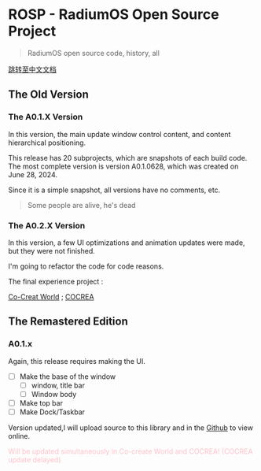 # ROSP - RadiumOS Open Source Project
> RadiumOS open source code, history, all

[跳转至中文文档](https://github.com/LanwyWriteXU/ROSP/blob/main/README.zh.md)

## The Old Version

### The A0.1.X Version

In this version, the main update window control content, and content hierarchical positioning.

This release has 20 subprojects, which are snapshots of each build code. The most complete version is version A0.1.0628, which was created on June 28, 2024.

Since it is a simple snapshot, all versions have no comments, etc.

> Some people are alive, he's dead

### The A0.2.X Version

In this version, a few UI optimizations and animation updates were made, but they were not finished.

I'm going to refactor the code for code reasons.

The final experience project :

[Co-Creat World](https://www.ccw.site/detail/6654acbdd2694c0af571bd7a) ; [COCREA](https://cocrea.world/@LanwyWriteXU/RadiumOS)

## The Remastered Edition

### A0.1.x

Again, this release requires making the UI.

- [ ] Make the base of the window
    - [ ] window, title bar
    - [ ] Window body
- [ ] Make top bar
- [ ] Make Dock/Taskbar

Version updated,I will upload source to this library and in the [Github](https://radium.extendser.top) to view online.

<font color = pink>Will be updated simultaneously in Co-create World and COCREA! (COCREA update delayed)</font>
